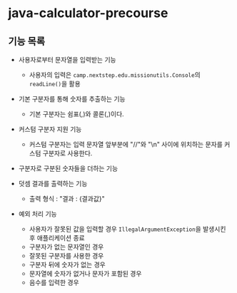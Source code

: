# java-calculator-precourse

## 기능 목록

- 사용자로부터 문자열을 입력받는 기능
    - 사용자의 입력은 `camp.nextstep.edu.missionutils.Console`의 `readLine()`을 활용


- 기본 구분자를 통해 숫자를 추출하는 기능
    - 기본 구분자는 쉼표(,)와 콜론(,)이다.


- 커스텀 구분자 지원 기능
    - 커스텀 구분자는 입력 문자열 앞부분에 "//"와 "\n" 사이에 위치하는 문자를 커스텀 구분자로 사용한다.


- 구분자로 구분된 숫자들을 더하는 기능


- 덧셈 결과를 출력하는 기능
    - 출력 형식 : "결과 : {결과값}"


- 예외 처리 기능
    - 사용자가 잘못된 값을 입력할 경우 `IllegalArgumentException`을 발생시킨 후 애플리케이션 종료
    - 구분자가 없는 문자열인 경우
    - 잘못된 구분자를 사용한 경우
    - 구분자 뒤에 숫자가 없는 경우
    - 문자열에 숫자가 없거나 문자가 포함된 경우
    - 음수를 입력한 경우
